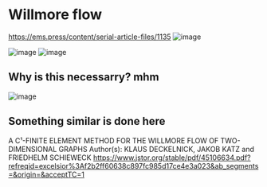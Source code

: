 #  Willmore flow
https://ems.press/content/serial-article-files/1135
![image](https://user-images.githubusercontent.com/43385748/203276013-4ab86c0b-929d-4e9a-87c1-777d49ea1b5b.png)
 
 
 ![image](https://user-images.githubusercontent.com/43385748/203276198-bc30d389-d39c-45da-9cd5-9206fd9688e6.png)
![image](https://user-images.githubusercontent.com/43385748/203276555-8e0778df-da17-4b3c-8873-7bb6f6cbc8a9.png)


## Why is this necessarry? mhm

![image](https://user-images.githubusercontent.com/43385748/203520100-9df55e71-b2e8-4081-841f-0d8837aa898b.png)


## Something similar is done here 
A C¹-FINITE ELEMENT METHOD FOR THE WILLMORE FLOW OF TWO-DIMENSIONAL
GRAPHS
Author(s): KLAUS DECKELNICK, JAKOB KATZ and FRIEDHELM SCHIEWECK
https://www.jstor.org/stable/pdf/45106634.pdf?refreqid=excelsior%3Af2b2ff60638c897fc985d17ce4e3a023&ab_segments=&origin=&acceptTC=1
